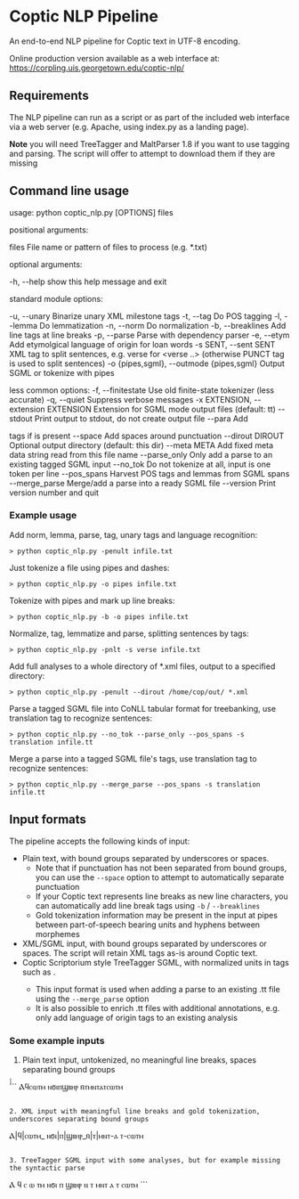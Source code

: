 # Coptic NLP Pipeline

An end-to-end NLP pipeline for Coptic text in UTF-8 encoding. 

Online production version available as a web interface at:
https://corpling.uis.georgetown.edu/coptic-nlp/

## Requirements

The NLP pipeline can run as a script or as part of the included web interface via a web server (e.g. Apache, using index.py as a landing page).

**Note** you will need TreeTagger and MaltParser 1.8 if you want to use tagging and parsing. The script will offer to attempt to download them if they are missing

## Command line usage

usage: python coptic_nlp.py [OPTIONS] files

positional arguments:

  files                 File name or pattern of files to process (e.g. *.txt)

optional arguments:

  -h, --help            show this help message and exit

standard module options:

  -u, --unary           Binarize unary XML milestone tags
  -t, --tag             Do POS tagging
  -l, --lemma           Do lemmatization
  -n, --norm            Do normalization
  -b, --breaklines      Add line tags at line breaks
  -p, --parse           Parse with dependency parser
  -e, --etym            Add etymolgical language of origin for loan words
  -s SENT, --sent SENT  XML tag to split sentences, e.g. verse for <verse ..>
                        (otherwise PUNCT tag is used to split sentences)
  -o {pipes,sgml}, --outmode {pipes,sgml}
                        Output SGML or tokenize with pipes

less common options:
  -f, --finitestate     Use old finite-state tokenizer (less accurate)
  -q, --quiet           Suppress verbose messages
  -x EXTENSION, --extension EXTENSION
                        Extension for SGML mode output files (default: tt)
  --stdout              Print output to stdout, do not create output file
  --para                Add <p> tags if <hi rend="ekthetic"> is present
  --space               Add spaces around punctuation
  --dirout DIROUT       Optional output directory (default: this dir)
  --meta META           Add fixed meta data string read from this file name
  --parse_only          Only add a parse to an existing tagged SGML input
  --no_tok              Do not tokenize at all, input is one token per line
  --pos_spans           Harvest POS tags and lemmas from SGML spans
  --merge_parse         Merge/add a parse into a ready SGML file
  --version             Print version number and quit

### Example usage

Add norm, lemma, parse, tag, unary tags and language recognition:
```
> python coptic_nlp.py -penult infile.txt
```

Just tokenize a file using pipes and dashes:
```
> python coptic_nlp.py -o pipes infile.txt
```

Tokenize with pipes and mark up line breaks:
```
> python coptic_nlp.py -b -o pipes infile.txt
```

Normalize, tag, lemmatize and parse, splitting sentences by <verse> tags:
```
> python coptic_nlp.py -pnlt -s verse infile.txt
```

Add full analyses to a whole directory of *.xml files, output to a specified directory:
```
> python coptic_nlp.py -penult --dirout /home/cop/out/ *.xml
```

Parse a tagged SGML file into CoNLL tabular format for treebanking, use translation tag to recognize sentences:
```
> python coptic_nlp.py --no_tok --parse_only --pos_spans -s translation infile.tt
```

Merge a parse into a tagged SGML file's <norm> tags, use translation tag to recognize sentences:
```
> python coptic_nlp.py --merge_parse --pos_spans -s translation infile.tt
```

## Input formats

The pipeline accepts the following kinds of input:

  * Plain text, with bound groups separated by underscores or spaces. 
    * Note that if punctuation has not been separated from bound groups, you can use the `--space` option to attempt to automatically separate punctuation
    * If your Coptic text represents line breaks as new line characters, you can automatically add line break tags using `-b` / `--breaklines`
    * Gold tokenization information may be present in the input at pipes between part-of-speech bearing units and hyphens between morphemes
  * XML/SGML input, with bound groups separated by underscores or spaces. The script will retain XML tags as-is around Coptic text. 
  * Coptic Scriptorium style TreeTagger SGML, with normalized units in tags such as <norm norm="...">. 
    * This input format is used when adding a parse to an existing .tt file using the `--merge_parse` option
    * It is also possible to enrich .tt files with additional annotations, e.g. only add language of origin tags to an existing analysis

### Some example inputs

1. Plain text input, untokenized, no meaningful line breaks, spaces separating bound groups

̀̀̀̀```
Ⲁϥⲥⲱⲧⲙ ⲛϭⲓⲡϣⲃⲏⲣ ⲛ̄ⲧⲙⲛⲧⲁⲧⲥⲱⲧⲙ
```

2. XML input with meaningful line breaks and gold tokenization, underscores separating bound groups

```
Ⲁ|ϥ|ⲥ<hi renf="large">ⲱ</hi>ⲧⲙ_
ⲛϭⲓ|ⲡ|ϣⲃⲏⲣ_ⲛ̄|ⲧ|ⲙⲛⲧ-ⲁ
ⲧ-ⲥⲱⲧⲙ
```

3. TreeTagger SGML input with some analyses, but for example missing the syntactic parse

```
<lb n="1">
<norm_group norm_group="ⲁϥⲥⲱⲧⲙ" orig_group="ⲁϥⲥⲱⲧⲙ">
<norm norm="ⲁ" orig="Ⲁ" lemma="ⲁ" pos="APST">
Ⲁ
</norm>
<norm norm="ϥ" orig="ϥ" lemma="ⲛⲧⲟϥ" pos="PPERS">
ϥ
</norm>
<norm norm="ⲥⲱⲧⲙ" orig="ⲥⲱⲧⲙ" lemma="ⲥⲱⲧⲙ" pos="V">
ⲥ
<hi rend="large">
ⲱ
</hi>
ⲧⲙ
</norm>
</norm_group>
</lb>
<lb n="2">
<norm_group norm_group="ⲛϭⲓⲡϣⲃⲏⲣ" orig_group="ⲛϭⲓⲡϣⲃⲏⲣ">
<norm norm="ⲛϭⲓ" orig="ⲛϭⲓ" lemma="ⲛϭⲓ" pos="PTC">
ⲛϭⲓ
</norm>
<norm norm="ⲡ" orig="ⲡ" lemma="ⲡ" pos="ART">
ⲡ
</norm>
<norm norm="ϣⲃⲏⲣ" orig="ϣⲃⲏⲣ" lemma="ϣⲃⲏⲣ" pos="N">
ϣⲃⲏⲣ
</norm>
</norm_group>
<norm_group norm_group="ⲛⲧⲙⲛⲧⲁⲧⲥⲱⲧⲙ" orig_group="ⲛ̄ⲧⲙⲛⲧⲁⲧⲥⲱⲧⲙ">
<norm norm="ⲛ" orig="ⲛ̄" lemma="ⲛ" pos="PREP">
ⲛ
</norm>
<norm norm="ⲧ" orig="ⲧ" lemma="ⲡ" pos="ART">
ⲧ
</norm>
<norm norm="ⲙⲛⲧⲁⲧⲥⲱⲧⲙ" orig="ⲙⲛⲧⲁⲧⲥⲱⲧⲙ" lemma="ⲙⲛⲧⲁⲧⲥⲱⲧⲙ" pos="N">
<morph morph="ⲙⲛⲧ">
ⲙⲛⲧ
</morph>
<morph morph="ⲁⲧ">
ⲁ
</lb>
<lb n="3">
ⲧ
</morph>
<morph morph="ⲥⲱⲧⲙ">
ⲥⲱⲧⲙ
</morph>
</norm>
</norm_group>
</lb>
```